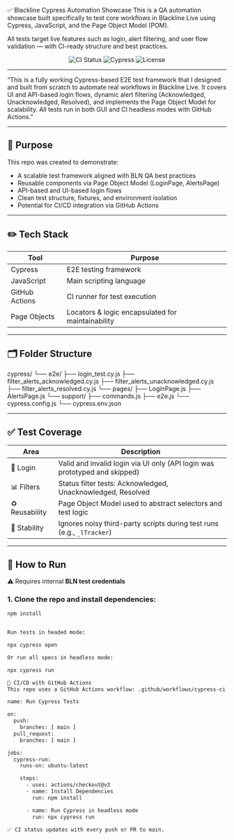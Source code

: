 ✅ Blackline Cypress Automation Showcase
This is a QA automation showcase built specifically to test core workflows in Blackline Live using Cypress, JavaScript, and the Page Object Model (POM).

All tests target live features such as login, alert filtering, and user flow validation — with CI-ready structure and best practices.

<p align="center">
  <img src="https://img.shields.io/github/actions/workflow/status/ivanhoe1970/BLN_Cypress_Showcase/cypress-ci.yaml?label=CI&style=for-the-badge" alt="CI Status"/>
  <img src="https://img.shields.io/badge/Tested%20With-Cypress-04C38E?style=for-the-badge" alt="Cypress"/>
  <img src="https://img.shields.io/github/license/ivanhoe1970/BLN_Cypress_Showcase?style=for-the-badge" alt="License"/>
</p>

---
“This is a fully working Cypress-based E2E test framework that I designed and built from scratch to automate real workflows in Blackline Live. It covers UI and API-based login flows, dynamic alert filtering (Acknowledged, Unacknowledged, Resolved), and implements the Page Object Model for scalability. All tests run in both GUI and CI headless modes with GitHub Actions.”

---

## 🧠 Purpose

This repo was created to demonstrate:

- A scalable test framework aligned with BLN QA best practices  
- Reusable components via Page Object Model (LoginPage, AlertsPage)  
- API-based and UI-based login flows  
- Clean test structure, fixtures, and environment isolation  
- Potential for CI/CD integration via GitHub Actions  

---

## ✏️ Tech Stack

| Tool            | Purpose                                               |
|-----------------|-------------------------------------------------------|
| Cypress         | E2E testing framework                                 |
| JavaScript      | Main scripting language                               |
| GitHub Actions  | CI runner for test execution                          |
| Page Objects    | Locators & logic encapsulated for maintainability     |

---

## 🗂 Folder Structure

cypress/
└── e2e/
├── login_test.cy.js
├── filter_alerts_acknowledged.cy.js
├── filter_alerts_unacknowledged.cy.js
├── filter_alerts_resolved.cy.js
└── pages/
├── LoginPage.js
├── AlertsPage.js
└── support/
├── commands.js
├── e2e.js
└── cypress.config.js
└── cypress.env.json


---

## ✅ Test Coverage

| Area         | Description                                                                 |
|--------------|-----------------------------------------------------------------------------|
| 🔐 Login      | Valid and invalid login via UI only (API login was prototyped and skipped) |
| 📊 Filters    | Status filter tests: Acknowledged, Unacknowledged, Resolved                |
| ♻️ Reusability | Page Object Model used to abstract selectors and test logic                |
| 🧘 Stability   | Ignores noisy third-party scripts during test runs (e.g., `_lTracker`)     |

---

## 🚀 How to Run

⚠️ Requires internal **BLN test credentials**

### 1. Clone the repo and install dependencies:

```bash
npm install


Run tests in headed mode:

npx cypress open

Or run all specs in headless mode:

npx cypress run

🔄 CI/CD with GitHub Actions
This repo uses a GitHub Actions workflow: .github/workflows/cypress-ci.yaml

name: Run Cypress Tests

on:
  push:
    branches: [ main ]
  pull_request:
    branches: [ main ]

jobs:
  cypress-run:
    runs-on: ubuntu-latest

    steps:
      - uses: actions/checkout@v3
      - name: Install Dependencies
        run: npm install

      - name: Run Cypress in headless mode
        run: npx cypress run

✅ CI status updates with every push or PR to main.

